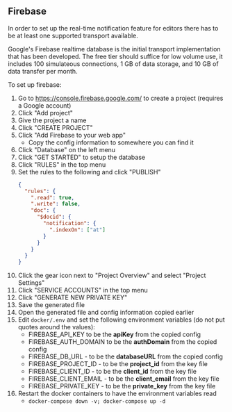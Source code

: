 Firebase
--------

In order to set up the real-time notification feature for editors there
has to be at least one supported transport available.

Google's Firebase realtime database is the initial transport
implementation that has been developed.  The free tier should suffice
for low volume use, it includes 100 simulateous connections, 1 GB of
data storage, and 10 GB of data transfer per month.

To set up firebase:

1. Go to https://console.firebase.google.com/ to create a project
   (requires a Google account)
2. Click "Add project"
3. Give the project a name
4. Click "CREATE PROJECT"
5. Click "Add Firebase to your web app"
   - Copy the config information to somewhere you can find it
6. Click "Database" on the left menu
7. Click "GET STARTED" to setup the database
8. Click "RULES" in the top menu
9. Set the rules to the following and click "PUBLISH"
    ``` json
    {
      "rules": {
        ".read": true,
        ".write": false,
        "doc": {
          "$docid": {
            "notification": {
              ".indexOn": ["at"]
            }
          }
        }
      }
    }

    ```
10. Click the gear icon next to "Project Overview" and select "Project Settings"
11. Click "SERVICE ACCOUNTS" in the top menu
12. Click "GENERATE NEW PRIVATE KEY"
13. Save the generated file
14. Open the generated file and config information copied earlier
15. Edit `docker/.env` and set the following environment variables (do not put quotes around the values):
    - FIREBASE_API_KEY to be the **apiKey** from the copied config
    - FIREBASE_AUTH_DOMAIN to be the **authDomain** from the copied config
    - FIREBASE_DB_URL - to be the **databaseURL** from the copied config
    - FIREBASE_PROJECT_ID - to be the **project_id** from the key file
    - FIREBASE_CLIENT_ID - to be the **client_id** from the key file
    - FIREBASE_CLIENT_EMAIL - to be the **client_email** from the key file
    - FIREBASE_PRIVATE_KEY - to be the **private_key** from the key file
16. Restart the docker containers to have the environment variables read
    - `docker-compose down -v; docker-compose up -d`
